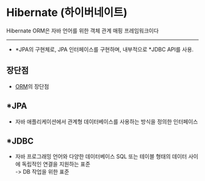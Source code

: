 # Hibernate (하이버네이트)
Hibernate ORM은 자바 언어를 위한 객체 관계 매핑 프레임워크이다

---
- *JPA의 구현체로, JPA 인터페이스를 구현하며, 내부적으로 *JDBC API를 사용.

## 장단점
- [ORM](ORM.md)의 장단점

## *JPA 
- 자바 애플리케이션에서 관계형 데이터베이스를 사용하는 방식을 정의한 인터페이스

## *JDBC
- 자바 프로그래밍 언어와 다양한 데이터베이스 SQL 또는 테이블 형태의 데이터 사이에 독립적인 연결을 지원하는 표준  
-> DB 작업을 위한 표준



